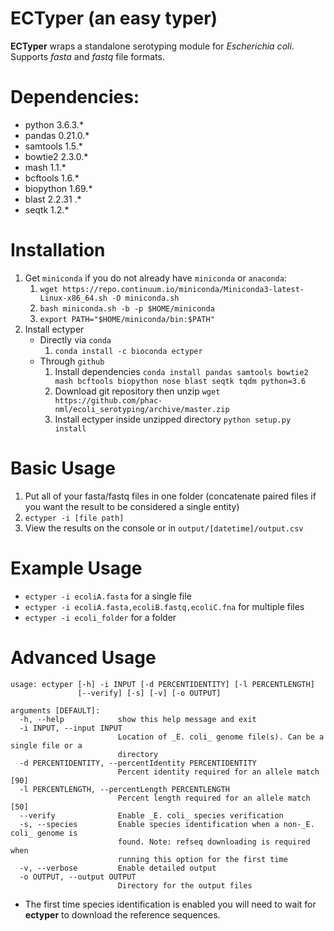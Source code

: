 # ECTyper (an easy typer)
**ECTyper** wraps a standalone serotyping module for _Escherichia coli_. 
Supports _fasta_ and _fastq_ file formats.

# Dependencies:
- python 3.6.3.*
- pandas 0.21.0.*
- samtools 1.5.*
- bowtie2 2.3.0.*
- mash 1.1.*
- bcftools 1.6.*
- biopython 1.69.*
- blast 2.2.31 .*
- seqtk 1.2.*

# Installation
1. Get `miniconda` if you do not already have `miniconda` or `anaconda`:
    1. `wget https://repo.continuum.io/miniconda/Miniconda3-latest-Linux-x86_64.sh -O miniconda.sh`
    1. `bash miniconda.sh -b -p $HOME/miniconda`
    1. `export PATH="$HOME/miniconda/bin:$PATH"`
2. Install ectyper  
    * Directly via `conda` 
    	1. `conda install -c bioconda ectyper` 
    * Through `github`
    	1. Install dependencies
          `conda install pandas samtools bowtie2 mash bcftools biopython nose blast seqtk tqdm python=3.6`
    	1. Download git repository then unzip
          `wget https://github.com/phac-nml/ecoli_serotyping/archive/master.zip`
    	1. Install ectyper inside unzipped directory
          `python setup.py install`

# Basic Usage
1. Put all of your fasta/fastq files in one folder (concatenate paired files if you want the result to be considered a single entity)
1. `ectyper -i [file path]`
1. View the results on the console or in `output/[datetime]/output.csv`

# Example Usage
* `ectyper -i ecoliA.fasta`  for a single file
* `ectyper -i ecoliA.fasta,ecoliB.fastq,ecoliC.fna`	for multiple files  
* `ectyper -i ecoli_folder`	for a folder

# Advanced Usage
```
usage: ectyper [-h] -i INPUT [-d PERCENTIDENTITY] [-l PERCENTLENGTH]
               [--verify] [-s] [-v] [-o OUTPUT]

arguments [DEFAULT]:
  -h, --help            show this help message and exit
  -i INPUT, --input INPUT
                        Location of _E. coli_ genome file(s). Can be a single file or a
                        directory
  -d PERCENTIDENTITY, --percentIdentity PERCENTIDENTITY
                        Percent identity required for an allele match [90]
  -l PERCENTLENGTH, --percentLength PERCENTLENGTH
                        Percent length required for an allele match [50]
  --verify              Enable _E. coli_ species verification
  -s, --species         Enable species identification when a non-_E. coli_ genome is
                        found. Note: refseq downloading is required when
                        running this option for the first time
  -v, --verbose         Enable detailed output
  -o OUTPUT, --output OUTPUT
                        Directory for the output files
```
* The first time species identification is enabled you will need to wait for **ectyper** to download the reference sequences.
